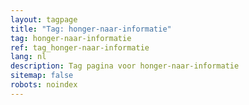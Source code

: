 ```yaml
---
layout: tagpage
title: "Tag: honger-naar-informatie"
tag: honger-naar-informatie
ref: tag_honger-naar-informatie
lang: nl
description: Tag pagina voor honger-naar-informatie
sitemap: false
robots: noindex
---
```

